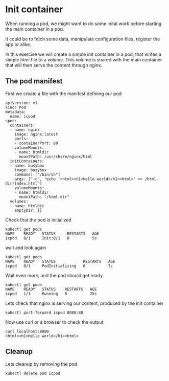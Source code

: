 # Init container

When running a pod, we might want to do some inital work before starting the main container in a pod. 

It could be to fetch some data, manipulate configuration files, register the app or alike.

In this exercise we will create a simple init container in a pod, that writes a simple html file to a volume. This volume is shared with the main container that will then serve the content through nginx.

## The pod manifest
First we create a file with the manifest defining our pod
```
apiVersion: v1
kind: Pod
metadata:
  name: icpod
spec:
  containers:
  - name: nginx
    image: nginx:latest
    ports:
    - containerPort: 80
    volumeMounts:
    - name: htmldir
      mountPath: /usr/share/nginx/html
  initContainers:
  - name: busybox
    image: busybox
    command: ["/bin/sh"]
    args: ["-c", "echo '<html><h1>Hello world</h1><html>' >> /html-dir/index.html"]
    volumeMounts:
    - name: htmldir
      mountPath: "/html-dir"
  volumes:
  - name: htmldir
    emptyDir: {}
```

Check that the pod is initialized
```
kubectl get pods
NAME    READY   STATUS     RESTARTS   AGE
icpod   0/1     Init:0/1   0          5s
```
wait and look again
```
kubectl get pods
NAME    READY   STATUS            RESTARTS   AGE
icpod   0/1     PodInitializing   0          7s
```
Wait even more, and the pod should get ready
```
kubectl get pods
NAME    READY   STATUS    RESTARTS   AGE
icpod   1/1     Running   0          25s
```

Lets check that nginx is serving our content, produced by the init container
```
kubectl port-forward icpod 8080:80
```
Now use curl or a browser to check the output
```
curl localhost:8080
<html><h1>Hello world</h1><html>
```
## Cleanup
Lets cleanup by removing the pod
```
kubectl delete pod icpod
```